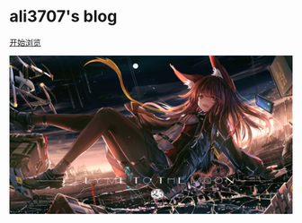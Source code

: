 <!--![logo](img/avatar.png ':size=100%')-->
# ali3707's blog

<!-- [GitHub](https://github.com/ali3707/ali3707.github.io/) -->
<!-- [Get Started](README) -->
[开始浏览](README)

![背景图片 ](img-floder/1.jpg ) 

<!-- 1.自定义背景配置一定要在_coverpage.md文档末尾。
2.背景图片和背景色只能有一个生效.
3.背景色一定要是#2f4253这种格式的。 -->
<!-- 背景图片 -->
<!-- ![](_media/bg.png) -->

<!-- 背景色 -->
<!-- ![color](#2f4253) -->
